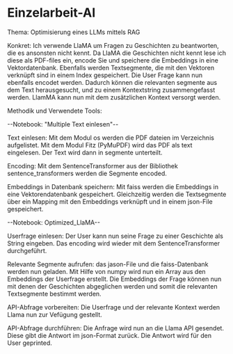 # Einzelarbeit-AI
Thema: Optimisierung eines LLMs mittels RAG

Konkret: 
Ich verwende LlaMA um Fragen zu Geschichten zu beantworten, die es ansonsten nicht kennt.
Da LlaMA die Geschichten nicht kennt lese ich diese als PDF-files ein, encode Sie und speichere die Embeddings in eine Vektordatenbank.
Ebenfalls werden Textsegmente, die mit den Vektoren verknüpft sind in einem Index gespeichert.
Die User Frage kann nun ebenfalls encodet werden. Dadurch können die relevanten segmente aus dem Text herausgesucht, und zu einem Kontextstring zusammengefasst werden.
LlamMA kann nun mit dem zusätzlichen Kontext versorgt werden.

Methodik und Verwendete Tools:

--Notebook: "Multiple Text einlesen"--

Text einlesen:
Mit dem Modul os werden die PDF dateien im Verzeichnis aufgelistet. Mit dem Modul Fitz (PyMuPDF) wird das PDF als text eingelesen.
Der Text wird dann in segmente unterteilt.

Encoding:
Mit dem SentenceTransformer aus der Bibliothek sentence_transformers werden die Segmente encoded.

Embeddings in Datenbank speichern:
Mit faiss werden die Embeddings in eine Vektorendatenbank gespeichert.
Gleichzeitig werden die Textsegmente über ein Mapping mit den Embeddings verknüpft und in einem json-File gespeichert.

--Notebook: Optimized_LlaMA--

Userfrage einlesen:
Der User kann nun seine Frage zu einer Geschichte als String eingeben.
Das encoding wird wieder mit dem SentenceTransformer durchgeführt.

Relevante Segmente aufrufen:
das jason-File und die faiss-Datenbank werden nun geladen.
Mit Hilfe von numpy wird nun ein Array aus den Embeddings der Userfrage erstellt.
Die Embeddings der Frage können nun mit denen der Geschichten abgeglichen werden und somit die relevanten Textsegmente bestimmt werden.

API-Abfrage vorbereiten:
Die Userfrage und der relevante Kontext werden Llama nun zur Vefügung gestellt.

API-Abfrage durchführen:
Die Anfrage wird nun an die Llama API gesendet. Diese gibt die Antwort im json-Format zurück.
Die Antwort wird für den User geprinted.
  
  
